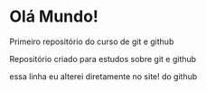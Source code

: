 # Olá Mundo!
 Primeiro repositório do curso de git e github

Repositório criado para estudos sobre git e github

essa linha eu alterei diretamente no site! do github
